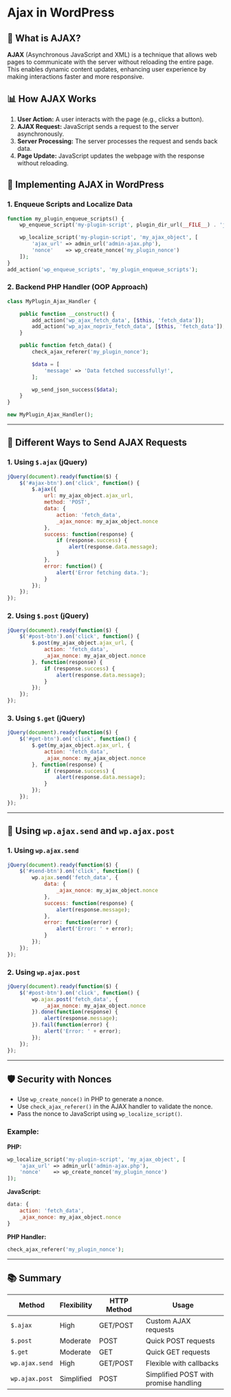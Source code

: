 # Ajax in WordPress

## 📄 What is AJAX?

**AJAX** (Asynchronous JavaScript and XML) is a technique that allows web pages to communicate with the server without reloading the entire page. This enables dynamic content updates, enhancing user experience by making interactions faster and more responsive.

## 📊 How AJAX Works

1. **User Action:** A user interacts with the page (e.g., clicks a button).
2. **AJAX Request:** JavaScript sends a request to the server asynchronously.
3. **Server Processing:** The server processes the request and sends back data.
4. **Page Update:** JavaScript updates the webpage with the response without reloading.

## 🔧 Implementing AJAX in WordPress

### 1. **Enqueue Scripts and Localize Data**

```php
function my_plugin_enqueue_scripts() {
    wp_enqueue_script('my-plugin-script', plugin_dir_url(__FILE__) . 'js/my-plugin.js', ['jquery'], null, true);

    wp_localize_script('my-plugin-script', 'my_ajax_object', [
        'ajax_url' => admin_url('admin-ajax.php'),
        'nonce'    => wp_create_nonce('my_plugin_nonce')
    ]);
}
add_action('wp_enqueue_scripts', 'my_plugin_enqueue_scripts');
```

### 2. **Backend PHP Handler (OOP Approach)**

```php
class MyPlugin_Ajax_Handler {

    public function __construct() {
        add_action('wp_ajax_fetch_data', [$this, 'fetch_data']);
        add_action('wp_ajax_nopriv_fetch_data', [$this, 'fetch_data']);
    }

    public function fetch_data() {
        check_ajax_referer('my_plugin_nonce');

        $data = [
            'message' => 'Data fetched successfully!',
        ];

        wp_send_json_success($data);
    }
}

new MyPlugin_Ajax_Handler();
```

---

## 📝 Different Ways to Send AJAX Requests

### 1. **Using `$.ajax` (jQuery)**

```javascript
jQuery(document).ready(function($) {
    $('#ajax-btn').on('click', function() {
        $.ajax({
            url: my_ajax_object.ajax_url,
            method: 'POST',
            data: {
                action: 'fetch_data',
                _ajax_nonce: my_ajax_object.nonce
            },
            success: function(response) {
                if (response.success) {
                    alert(response.data.message);
                }
            },
            error: function() {
                alert('Error fetching data.');
            }
        });
    });
});
```

### 2. **Using `$.post` (jQuery)**

```javascript
jQuery(document).ready(function($) {
    $('#post-btn').on('click', function() {
        $.post(my_ajax_object.ajax_url, {
            action: 'fetch_data',
            _ajax_nonce: my_ajax_object.nonce
        }, function(response) {
            if (response.success) {
                alert(response.data.message);
            }
        });
    });
});
```

### 3. **Using `$.get` (jQuery)**

```javascript
jQuery(document).ready(function($) {
    $('#get-btn').on('click', function() {
        $.get(my_ajax_object.ajax_url, {
            action: 'fetch_data',
            _ajax_nonce: my_ajax_object.nonce
        }, function(response) {
            if (response.success) {
                alert(response.data.message);
            }
        });
    });
});
```

---

## 🔗 Using `wp.ajax.send` and `wp.ajax.post`

### 1. **Using `wp.ajax.send`**

```javascript
jQuery(document).ready(function($) {
    $('#send-btn').on('click', function() {
        wp.ajax.send('fetch_data', {
            data: {
                _ajax_nonce: my_ajax_object.nonce
            },
            success: function(response) {
                alert(response.message);
            },
            error: function(error) {
                alert('Error: ' + error);
            }
        });
    });
});
```

### 2. **Using `wp.ajax.post`**

```javascript
jQuery(document).ready(function($) {
    $('#post-btn').on('click', function() {
        wp.ajax.post('fetch_data', {
            _ajax_nonce: my_ajax_object.nonce
        }).done(function(response) {
            alert(response.message);
        }).fail(function(error) {
            alert('Error: ' + error);
        });
    });
});
```

---

## 🛡️ Security with Nonces

- Use `wp_create_nonce()` in PHP to generate a nonce.
- Use `check_ajax_referer()` in the AJAX handler to validate the nonce.
- Pass the nonce to JavaScript using `wp_localize_script()`.

### **Example:**

**PHP:**
```php
wp_localize_script('my-plugin-script', 'my_ajax_object', [
    'ajax_url' => admin_url('admin-ajax.php'),
    'nonce'    => wp_create_nonce('my_plugin_nonce')
]);
```

**JavaScript:**
```javascript
data: {
    action: 'fetch_data',
    _ajax_nonce: my_ajax_object.nonce
}
```

**PHP Handler:**
```php
check_ajax_referer('my_plugin_nonce');
```

---

## 📚 Summary

| Method          | Flexibility  | HTTP Method | Usage                                     |
|-----------------|--------------|-------------|-------------------------------------------|
| `$.ajax`        | High         | GET/POST    | Custom AJAX requests                      |
| `$.post`        | Moderate     | POST        | Quick POST requests                      |
| `$.get`         | Moderate     | GET         | Quick GET requests                       |
| `wp.ajax.send`  | High         | GET/POST    | Flexible with callbacks                 |
| `wp.ajax.post`  | Simplified   | POST        | Simplified POST with promise handling   |

